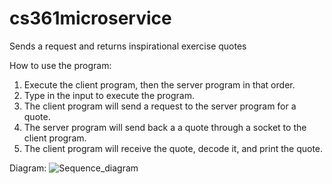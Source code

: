 # cs361microservice
Sends a request and returns inspirational exercise quotes

How to use the program:

1. Execute the client program, then the server program in that order.
2. Type in the input to execute the program.
3. The client program will send a request to the server program for a quote.
4. The server program will send back a a quote through a socket to the client program.
5. The client program will receive the quote, decode it, and print the quote.

Diagram:
![Sequence_diagram](https://github.com/ngotheodore/cs361microservice/assets/83106444/bb2ee709-2eca-4537-b705-96baf7660e22)
